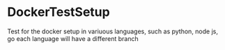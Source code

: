 # DockerTestSetup
Test for the docker setup in variuous languages, such as python, node js, go
each language will have a different branch
